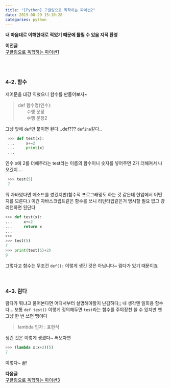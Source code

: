 ```yaml
---
title: "[Python] 구글링으로 독학하는 파이썬2"
date: 2019-08-29 15:10:28
categories: python
---
```

  
**내 마음대로 이해한대로 적었기 때문에 틀릴 수 있음 지적 환영**  
  
**이전글**  
[구글링으로 독학하는 파이썬1](https://sbeeeeeeen.github.io/python/python1/) 
   
<br><br>   
### 4-2. 함수  
제어문을 대강 익혔으니 함수를 만들어보자~  
  
> def 함수명(인수):  
> &nbsp; &nbsp; &nbsp; &nbsp;수행 문장  
> &nbsp; &nbsp; &nbsp; &nbsp;수행 문장2  
  
  그냥 앞에 `def`만 붙이면 된다...def??? `define`같다..  
  
  
```python
 >>> def test(x):
 ...     x+=2
 ...     print(x)
 ...
```
  
인수 x에 2를 더해주라는 test라는 이름의 함수이니 
숫자를 넣어주면 2가 더해져서 나오겠지 ...  

```python
 >>> test(5)
 7
```  
  
뭐 자바였다면 메소드를 썼겠지만(함수적 프로그래밍도 하는 것 같은데 현업에서 어떤지를 모른다.) 
이건 자바스크립트같은 함수를 쓰니 리턴타입같은거 명시할 필요 없고 걍 리턴하면 된단다  
  
```python  
>>> def test(x):
...     x+=2
...     return x
...
>>>
>>> test(5)
7
>>> print(test(5)+2)
9
```  
  
그렇다고 함수는 무조건 `def():` 이렇게 생긴 것은 아닙니다~ 람다가 있기 때문이죠  
<br><br>
  
### 4-3. 람다  
람다가 뭐냐고 물어본다면 어디서부터 설명해야할지 난감하다;; 내 생각엔 일회용 함수다... 보통 `def test()` 이렇게 정의해두면 `test`라는 함수를 주야장천 쓸 수 있지만 얜 그냥 한 번 쓰면 땡이다  
  
> lambda 인자 : 표현식  
  
생긴 것은 이렇게 생겼다~ 써보자면  
```python
>>> (lambda x:x+2)(5)
7
```  
이렇다~ 끝!  

**다음글**  
[구글링으로 독학하는 파이썬3](https://sbeeeeeeen.github.io/python/python3/) 
